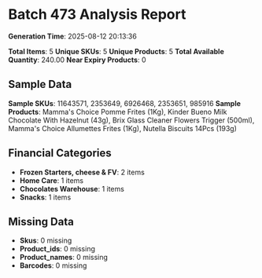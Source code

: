 # Batch 473 Analysis Report

**Generation Time**: 2025-08-12 20:13:36

**Total Items**: 5
**Unique SKUs**: 5
**Unique Products**: 5
**Total Available Quantity**: 240.00
**Near Expiry Products**: 0

## Sample Data
**Sample SKUs**: 11643571, 2353649, 6926468, 2353651, 985916
**Sample Products**: Mamma's Choice Pomme Frites (1Kg), Kinder Bueno Milk Chocolate With Hazelnut (43g), Brix Glass Cleaner Flowers Trigger (500ml), Mamma's Choice Allumettes Frites (1Kg), Nutella Biscuits 14Pcs (193g)

## Financial Categories
- **Frozen Starters, cheese & FV**: 2 items
- **Home Care**: 1 items
- **Chocolates Warehouse**: 1 items
- **Snacks**: 1 items

## Missing Data
- **Skus**: 0 missing
- **Product_ids**: 0 missing
- **Product_names**: 0 missing
- **Barcodes**: 0 missing
